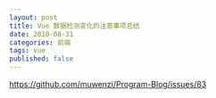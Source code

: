 ```yaml
---
layout: post
title: Vue 数据检测变化的注意事项总结
date: 2018-08-31
categories: 前端
tags: vue
published: false
---
```




https://github.com/muwenzi/Program-Blog/issues/83
